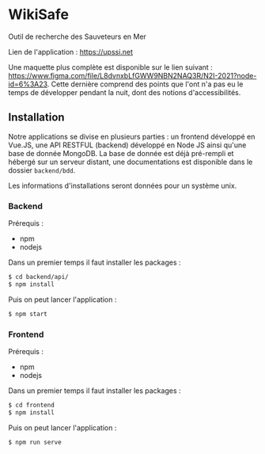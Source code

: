 # WikiSafe

Outil de recherche des Sauveteurs en Mer

Lien de l'application : https://upssi.net

Une maquette plus complète est disponible sur le lien suivant : https://www.figma.com/file/L8dvnxbLfGWW9NBN2NAQ3R/N2I-2021?node-id=6%3A23. Cette dernière comprend des points que l'ont n'a pas eu le temps de développer pendant la nuit, dont des notions d'accessibilités.

## Installation

Notre applications se divise en plusieurs parties : un frontend développé en Vue.JS, une API RESTFUL (backend) développé en Node JS ainsi qu'une base de donnée MongoDB. La base de donnée est déjà pré-rempli et hébergé sur un serveur distant, une documentations est disponible dans le dossier `backend/bdd`.

Les informations d'installations seront données pour un système unix.

### Backend

Prérequis :

- npm
- nodejs

Dans un premier temps il faut installer les packages :

```bash
$ cd backend/api/
$ npm install
```

Puis on peut lancer l'application :

```bash
$ npm start
```

### Frontend

Prérequis :

- npm
- nodejs

Dans un premier temps il faut installer les packages :

```bash
$ cd frontend
$ npm install
```

Puis on peut lancer l'application :

```bash
$ npm run serve
```
